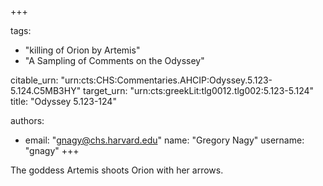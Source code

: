 +++

tags:
- "killing of Orion by Artemis"
- "A Sampling of Comments on the Odyssey"

citable_urn: "urn:cts:CHS:Commentaries.AHCIP:Odyssey.5.123-5.124.C5MB3HY"
target_urn: "urn:cts:greekLit:tlg0012.tlg002:5.123-5.124"
title: "Odyssey 5.123-124"

authors:
- email: "gnagy@chs.harvard.edu"
  name: "Gregory Nagy"
  username: "gnagy"
+++

<p>The goddess Artemis shoots Orion with her arrows. </p>